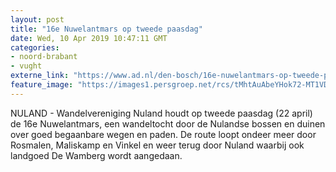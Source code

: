 ```yaml
---
layout: post
title: "16e Nuwelantmars op tweede paasdag"
date: Wed, 10 Apr 2019 10:47:11 GMT
categories: 
- noord-brabant 
- vught 
externe_link: "https://www.ad.nl/den-bosch/16e-nuwelantmars-op-tweede-paasdag~ad745c3b/"
feature_image: "https://images1.persgroep.net/rcs/tMhtAuAbeYHok72-MT1VDWTvCcU/diocontent/121269877/_fitwidth/400/?appId=21791a8992982cd8da851550a453bd7f&quality=0.7"
---
```


NULAND - Wandelvereniging Nuland houdt op tweede paasdag (22 april) de 16e Nuwelantmars, een wandeltocht door de Nulandse bossen en duinen over goed begaanbare wegen en paden. De route loopt ondeer meer door Rosmalen, Maliskamp en Vinkel en weer terug door Nuland waarbij ook landgoed De Wamberg wordt aangedaan.
